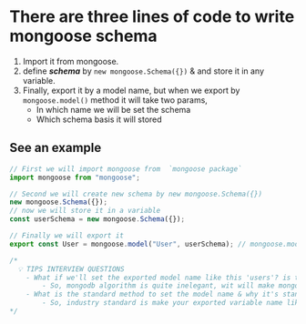 # There are three lines of code to write mongoose schema

1. Import it from mongoose.
2. define _**schema**_ by `new mongoose.Schema({})` & and store it in any variable.
3. Finally, export it by a model name, but when we export by `mongoose.model()` method it will take two params,
   - In which name we will be set the schema
   - Which schema basis it will stored

## See an example

```js
// First we will import mongoose from  `mongoose package`
import mongoose from "mongoose";

// Second we will create new schema by new mongoose.Schema({})
new mongoose.Schema({});
// now we will store it in a variable
const userSchema = new mongoose.Schema({});

// Finally we will export it
export const User = mongoose.model("User", userSchema); // mongoose.model() method will take two params. One, Which name we want to stored schema in db, what type schema it will follow

/*
  💡 TIPS INTERVIEW QUESTIONS
    - What if we'll set the exported model name like this 'users'? is this will create extra s end of the users?
        - So, mongodb algorithm is quite inelegant, wit will make mongoose model name into plural and it will not add extra 's' like this 'userss'
    - What is the standard method to set the model name & why it's standard?
        - So, industry standard is make your exported variable name like mongoose model name. We'll not use plural to set model name, because when we'll take reference a model to another model, it will not look nice. That's why everyone follow a standard rule
*/
```

